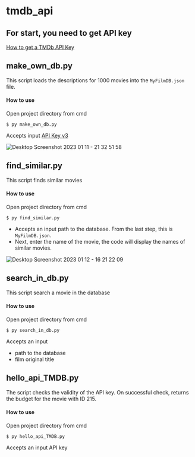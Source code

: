 # tmdb_api
## For start, you need to get API key
[How to get a TMDb API Key](https://docs.themeluxury.com/movieasap/getting-started/how-to-get-a-tmdb-api-key/)

## make_own_db.py
This script loads the descriptions for 1000 movies into the `MyFilmDB.json` file.

#### How to use
Open project directory from cmd
```
$ py make_own_db.py
```
Accepts input [API Key v3](https://www.themoviedb.org/settings/api)

![Desktop Screenshot 2023 01 11 - 21 32 51 58](https://user-images.githubusercontent.com/105148929/211833548-e08880eb-028e-45cb-8e69-8f1b3b925c40.png)

## find_similar.py
This script finds similar movies

#### How to use
Open project directory from cmd
```
$ py find_similar.py
```
- Accepts an input path to the database. From the last step, this is `MyFilmDB.json`.
- Next, enter the name of the movie, the code will display the names of similar movies.

![Desktop Screenshot 2023 01 12 - 16 21 22 09](https://user-images.githubusercontent.com/105148929/212028117-357cc3ec-923f-4288-93bb-ce459450d5f9.png)

## search_in_db.py
This script search a movie in the database

#### How to use
Open project directory from cmd
```
$ py search_in_db.py
```
Accepts an input 
- path to the database
- film original title

## hello_api_TMDB.py
The script checks the validity of the API key. On successful check, returns the budget for the movie with ID 215.

#### How to use
Open project directory from cmd
```
$ py hello_api_TMDB.py
```
Accepts an input API key


